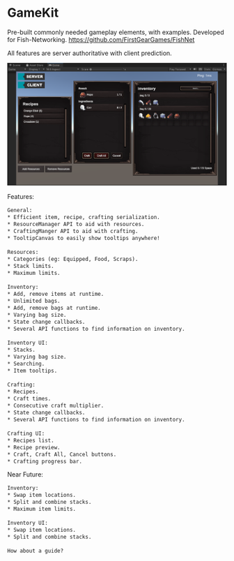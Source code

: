 # GameKit
Pre-built commonly needed gameplay elements, with examples. Developed for Fish-Networking.
https://github.com/FirstGearGames/FishNet

All features are server authoritative with client prediction.

![Simple Preview](https://github.com/FirstGearGames/GameKit/blob/main/FirstGearGames/GameKit/Repository/simple_preview.png?raw=true)


Features:
  
    General:
    * Efficient item, recipe, crafting serialization.
    * ResourceManager API to aid with resources.
    * CraftingManger API to aid with crafting.
    * TooltipCanvas to easily show tooltips anywhere!
    
    Resources:
    * Categories (eg: Equipped, Food, Scraps).
    * Stack limits.
    * Maximum limits.
    
    Inventory:
    * Add, remove items at runtime.
    * Unlimited bags.
    * Add, remove bags at runtime.
    * Varying bag size.    
    * State change callbacks.
    * Several API functions to find information on inventory.
    
    Inventory UI:
    * Stacks.
    * Varying bag size.
    * Searching.
    * Item tooltips.
    
    Crafting:
    * Recipes.
    * Craft times.
    * Consecutive craft multiplier.
    * State change callbacks.
    * Several API functions to find information on inventory.
    
    Crafting UI:
    * Recipes list.
    * Recipe preview.
    * Craft, Craft All, Cancel buttons.
    * Crafting progress bar.


Near Future:

    Inventory:
    * Swap item locations.
    * Split and combine stacks.
    * Maximum item limits.

    Inventory UI:
    * Swap item locations.
    * Split and combine stacks.

    How about a guide?
